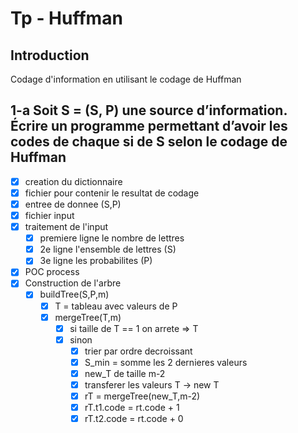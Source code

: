 # Tp - Huffman

## Introduction

Codage d'information en utilisant le codage de Huffman

## 1-a Soit S = (S, P) une source d’information. Écrire un programme permettant d’avoir les codes de chaque si de S selon le codage de Huffman

- [x] creation du dictionnaire
- [x] fichier pour contenir le resultat de codage
- [x] entree de donnee (S,P)
- [x] fichier input
- [x] traitement de l'input
  - [x] premiere ligne le nombre de lettres
  - [x] 2e ligne l'ensemble de lettres (S)
  - [x] 3e ligne les probabilites (P)
- [x] POC process
- [x] Construction de l'arbre
  - [x] buildTree(S,P,m)
    - [x] T = tableau avec valeurs de P
    - [x] mergeTree(T,m)
      - [x] si taille de T == 1 on arrete => T
      - [x] sinon
        - [x] trier par ordre decroissant
        - [x] S_min = somme les 2 dernieres valeurs
        - [x] new_T de taille m-2
        - [x] transferer les valeurs T -> new T
        - [x] rT = mergeTree(new_T,m-2)
        - [x] rT.t1.code = rt.code + 1
        - [x] rT.t2.code = rt.code + 0

##
